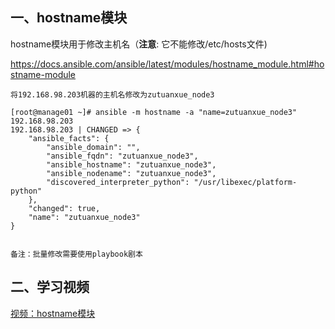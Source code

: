 ## 一、hostname模块

hostname模块用于修改主机名（**注意**: 它不能修改/etc/hosts文件)

https://docs.ansible.com/ansible/latest/modules/hostname_module.html#hostname-module

```
将192.168.98.203机器的主机名修改为zutuanxue_node3

[root@manage01 ~]# ansible -m hostname -a "name=zutuanxue_node3" 192.168.98.203
192.168.98.203 | CHANGED => {
    "ansible_facts": {
        "ansible_domain": "",
        "ansible_fqdn": "zutuanxue_node3",
        "ansible_hostname": "zutuanxue_node3",
        "ansible_nodename": "zutuanxue_node3",
        "discovered_interpreter_python": "/usr/libexec/platform-python"
    },
    "changed": true,
    "name": "zutuanxue_node3"
}


备注：批量修改需要使用playbook剧本
```

## 二、学习视频

[视频：hostname模块](https://www.bilibili.com/video/BV19J41167sM?p=12)